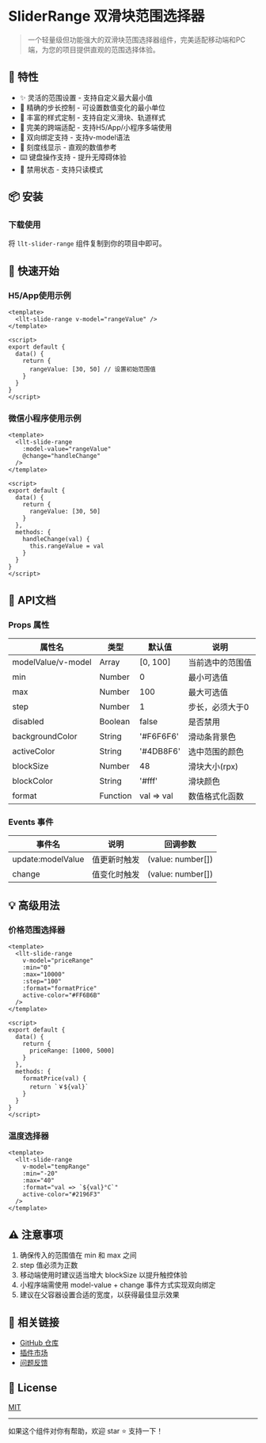 # SliderRange 双滑块范围选择器

> 一个轻量级但功能强大的双滑块范围选择器组件，完美适配移动端和PC端，为您的项目提供直观的范围选择体验。

## 🌟 特性

- ✨ 灵活的范围设置 - 支持自定义最大最小值
- 📏 精确的步长控制 - 可设置数值变化的最小单位
- 🎨 丰富的样式定制 - 支持自定义滑块、轨道样式
- 📱 完美的跨端适配 - 支持H5/App/小程序多端使用
- 🔄 双向绑定支持 - 支持v-model语法
- 🎯 刻度线显示 - 直观的数值参考
- ⌨️ 键盘操作支持 - 提升无障碍体验
- 🚫 禁用状态 - 支持只读模式

## 📦 安装

### 下载使用
将 `llt-slider-range` 组件复制到你的项目中即可。

## 🚀 快速开始

### H5/App使用示例
```vue
<template>
  <llt-slide-range v-model="rangeValue" />
</template>

<script>
export default {
  data() {
    return {
      rangeValue: [30, 50] // 设置初始范围值
    }
  }
}
</script>
```

### 微信小程序使用示例
```vue
<template>
  <llt-slide-range 
    :model-value="rangeValue" 
    @change="handleChange"
  />
</template>

<script>
export default {
  data() {
    return {
      rangeValue: [30, 50]
    }
  },
  methods: {
    handleChange(val) {
      this.rangeValue = val
    }
  }
}
</script>
```

## 📝 API文档

### Props 属性

| 属性名 | 类型 | 默认值 | 说明 |
|--------|------|--------|------|
| modelValue/v-model | Array | [0, 100] | 当前选中的范围值 |
| min | Number | 0 | 最小可选值 |
| max | Number | 100 | 最大可选值 |
| step | Number | 1 | 步长，必须大于0 |
| disabled | Boolean | false | 是否禁用 |
| backgroundColor | String | '#F6F6F6' | 滑动条背景色 |
| activeColor | String | '#4DB8F6' | 选中范围的颜色 |
| blockSize | Number | 48 | 滑块大小(rpx) |
| blockColor | String | '#fff' | 滑块颜色 |
| format | Function | val => val | 数值格式化函数 |

### Events 事件

| 事件名 | 说明 | 回调参数 |
|--------|------|----------|
| update:modelValue | 值更新时触发 | (value: number[]) |
| change | 值变化时触发 | (value: number[]) |

## 💡 高级用法

### 价格范围选择器
```vue
<template>
  <llt-slide-range
    v-model="priceRange"
    :min="0"
    :max="10000"
    :step="100"
    :format="formatPrice"
    active-color="#FF6B6B"
  />
</template>

<script>
export default {
  data() {
    return {
      priceRange: [1000, 5000]
    }
  },
  methods: {
    formatPrice(val) {
      return `￥${val}`
    }
  }
}
</script>
```

### 温度选择器
```vue
<template>
  <llt-slide-range
    v-model="tempRange"
    :min="-20"
    :max="40"
    :format="val => `${val}°C`"
    active-color="#2196F3"
  />
</template>
```

## ⚠️ 注意事项

1. 确保传入的范围值在 min 和 max 之间
2. step 值必须为正数
3. 移动端使用时建议适当增大 blockSize 以提升触控体验
4. 小程序端需使用 model-value + change 事件方式实现双向绑定
5. 建议在父容器设置合适的宽度，以获得最佳显示效果

## 🔗 相关链接

- [GitHub 仓库](https://github.com/llt3677/slider-range)
- [插件市场](https://ext.dcloud.net.cn/plugin?id=21575)
- [问题反馈](https://github.com/llt3677/slider-range/issues)

## 📄 License 

[MIT](https://opensource.org/licenses/MIT)

---

如果这个组件对你有帮助，欢迎 star ⭐️ 支持一下！
